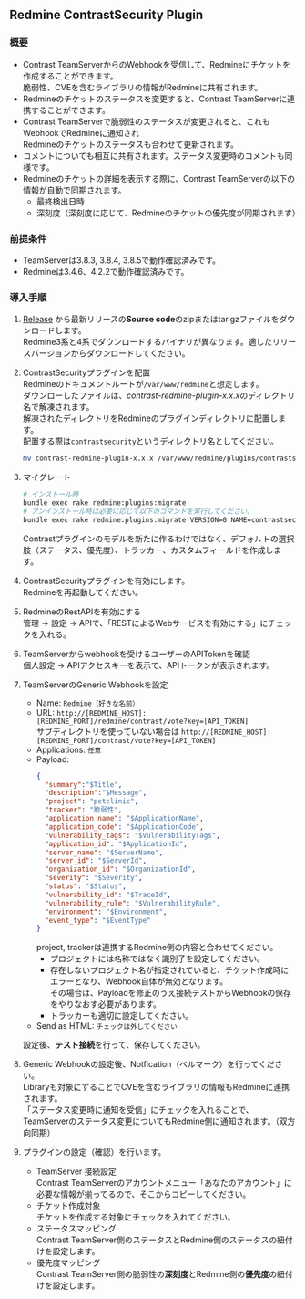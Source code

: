 ## Redmine ContrastSecurity Plugin

### 概要
- Contrast TeamServerからのWebhookを受信して、Redmineにチケットを作成することができます。  
  脆弱性、CVEを含むライブラリの情報がRedmineに共有されます。
- Redmineのチケットのステータスを変更すると、Contrast TeamServerに連携することができます。
- Contrast TeamServerで脆弱性のステータスが変更されると、これもWebhookでRedmineに通知され  
  Redmineのチケットのステータスも合わせて更新されます。
- コメントについても相互に共有されます。ステータス変更時のコメントも同様です。
- Redmineのチケットの詳細を表示する際に、Contrast TeamServerの以下の情報が自動で同期されます。  
  - 最終検出日時
  - 深刻度（深刻度に応じて、Redmineのチケットの優先度が同期されます）

### 前提条件
- TeamServerは3.8.3, 3.8.4, 3.8.5で動作確認済みです。
- Redmineは3.4.6、4.2.2で動作確認済みです。

### 導入手順
1. [Release](https://github.com/Contrast-Security-OSS/contrast-redmine-plugin/releases) から最新リリースの**Source code**のzipまたはtar.gzファイルをダウンロードします。  
  Redmine3系と4系でダウンロードするバイナリが異なります。適したリリースバージョンからダウンロードしてください。  
2. ContrastSecurityプラグインを配置  
  Redmineのドキュメントルートが```/var/www/redmine```と想定します。  
  ダウンローしたファイルは、*contrast-redmine-plugin-x.x.x*のディレクトリ名で解凍されます。  
  解凍されたディレクトリをRedmineのプラグインディレクトリに配置します。  
  配置する際は```contrastsecurity```というディレクトリ名としてください。
    ```bash
    mv contrast-redmine-plugin-x.x.x /var/www/redmine/plugins/contrastsecurity
    ```
3. マイグレート  
    ```bash
    # インストール時
    bundle exec rake redmine:plugins:migrate
    # アンインストール時は必要に応じて以下のコマンドを実行してください。
    bundle exec rake redmine:plugins:migrate VERSION=0 NAME=contrastsecurity
    ```
    Contrastプラグインのモデルを新たに作るわけではなく、デフォルトの選択肢（ステータス、優先度）、トラッカー、カスタムフィールドを作成します。

4. ContrastSecurityプラグインを有効にします。  
  Redmineを再起動してください。

5. RedmineのRestAPIを有効にする  
  管理 -> 設定 -> APIで、「RESTによるWebサービスを有効にする」にチェックを入れる。

6. TeamServerからwebhookを受けるユーザーのAPITokenを確認  
  個人設定 -> APIアクセスキーを表示で、APIトークンが表示されます。

7. TeamServerのGeneric Webhookを設定  
    - Name: ```Redmine（好きな名前）```  
    - URL: ```http://[REDMINE_HOST]:[REDMINE_PORT]/redmine/contrast/vote?key=[API_TOKEN]```  
      サブディレクトリを使っていない場合は
      ```http://[REDMINE_HOST]:[REDMINE_PORT]/contrast/vote?key=[API_TOKEN]```
    - Applications: ```任意```  
    - Payload:
      ```json
      {
        "summary":"$Title",
        "description":"$Message",
        "project": "petclinic",
        "tracker": "脆弱性",
        "application_name": "$ApplicationName",
        "application_code": "$ApplicationCode",
        "vulnerability_tags": "$VulnerabilityTags",
        "application_id": "$ApplicationId",
        "server_name": "$ServerName",
        "server_id": "$ServerId",
        "organization_id": "$OrganizationId",
        "severity": "$Severity",
        "status": "$Status",
        "vulnerability_id": "$TraceId",
        "vulnerability_rule": "$VulnerabilityRule",
        "environment": "$Environment",
        "event_type": "$EventType"
      }
      ```
      project, trackerは連携するRedmine側の内容と合わせてください。  
      - プロジェクトには名称ではなく識別子を設定してください。  
      - 存在しないプロジェクト名が指定されていると、チケット作成時にエラーとなり、Webhook自体が無効となります。  
        その場合は、Payloadを修正のうえ接続テストからWebhookの保存をやりなおす必要があります。
      - トラッカーも適切に設定してください。  
    - Send as HTML: ```チェックは外してください```  
  
    設定後、**テスト接続**を行って、保存してください。  
  
8. Generic Webhookの設定後、Notfication（ベルマーク）を行ってください。  
  Libraryも対象にすることでCVEを含むライブラリの情報もRedmineに連携されます。  
  「ステータス変更時に通知を受信」にチェックを入れることで、TeamServerのステータス変更についてもRedmine側に通知されます。（双方向同期）

9. プラグインの設定（確認）を行います。
    - TeamServer 接続設定  
      Contrast TeamServerのアカウントメニュー「あなたのアカウント」に必要な情報が揃ってるので、そこからコピーしてください。
    - チケット作成対象  
      チケットを作成する対象にチェックを入れてください。
    - ステータスマッピング  
      Contrast TeamServer側のステータスとRedmine側のステータスの紐付けを設定します。
    - 優先度マッピング  
      Contrast TeamServer側の脆弱性の**深刻度**とRedmine側の**優先度**の紐付けを設定します。
